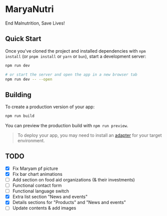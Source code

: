 # MaryaNutri

End Malnutrition, Save Lives!

## Quick Start

Once you've cloned the project and installed dependencies with `npm install` (or `pnpm install` or `yarn` or `bun`), start a development server:

```bash
npm run dev

# or start the server and open the app in a new browser tab
npm run dev -- --open
```

## Building

To create a production version of your app:

```bash
npm run build
```

You can preview the production build with `npm run preview`.

> To deploy your app, you may need to install an [adapter](https://svelte.dev/docs/kit/adapters) for your target environment.

## TODO
- [x] Fix Maryam pf picture
- [x] Fix bar chart animations
- [ ] Add section on food aid organizations (& their investments)
- [ ] Functional contact form
- [ ] Functional language switch
- [x] Extra list section "News and events"
- [x] Details sections for "Products" and "News and events"
- [ ] Update contents & add images